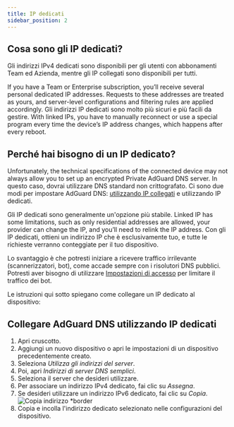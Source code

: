 ```yaml
---
title: IP dedicati
sidebar_position: 2
---
```


## Cosa sono gli IP dedicati?

Gli indirizzi IPv4 dedicati sono disponibili per gli utenti con abbonamenti Team ed Azienda, mentre gli IP collegati sono disponibili per tutti.

If you have a Team or Enterprise subscription, you’ll receive several personal dedicated IP addresses. Requests to these addresses are treated as yours, and server-level configurations and filtering rules are applied accordingly. Gli indirizzi IP dedicati sono molto più sicuri e più facili da gestire. With linked IPs, you have to manually reconnect or use a special program every time the device’s IP address changes, which happens after every reboot.

## Perché hai bisogno di un IP dedicato?

Unfortunately, the technical specifications of the connected device may not always allow you to set up an encrypted Private AdGuard DNS server. In questo caso, dovrai utilizzare DNS standard non crittografato. Ci sono due modi per impostare AdGuard DNS: [utilizzando IP collegati](/private-dns/connect-devices/other-options/linked-ip.md) e utilizzando IP dedicati.

Gli IP dedicati sono generalmente un'opzione più stabile. Linked IP has some limitations, such as only residential addresses are allowed, your provider can change the IP, and you’ll need to relink the IP address. Con gli IP dedicati, ottieni un indirizzo IP che è esclusivamente tuo, e tutte le richieste verranno conteggiate per il tuo dispositivo.

Lo svantaggio è che potresti iniziare a ricevere traffico irrilevante (scannerizzatori, bot), come accade sempre con i risolutori DNS pubblici. Potresti aver bisogno di utilizzare [Impostazioni di accesso](/private-dns/server-and-settings/access.md) per limitare il traffico dei bot.

Le istruzioni qui sotto spiegano come collegare un IP dedicato al dispositivo:

## Collegare AdGuard DNS utilizzando IP dedicati

1. Apri cruscotto.
2. Aggiungi un nuovo dispositivo o apri le impostazioni di un dispositivo precedentemente creato.
3. Seleziona _Utilizza gli indirizzi del server_.
4. Poi, apri _Indirizzi di server DNS semplici_.
5. Seleziona il server che desideri utilizzare.
6. Per associare un indirizzo IPv4 dedicato, fai clic su _Assegna_.
7. Se desideri utilizzare un indirizzo IPv6 dedicato, fai clic su _Copia_.
    ![Copia indirizzo \*border](https://cdn.adtidy.org/content/kb/dns/private/new_dns/connect/dedicated_step7.png)
8. Copia e incolla l'indirizzo dedicato selezionato nelle configurazioni del dispositivo.
